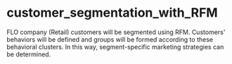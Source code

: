 # customer_segmentation_with_RFM
FLO company (Retail) customers will be segmented using RFM. Customers' behaviors will be defined and groups will be formed according to these behavioral clusters. In this way, segment-specific marketing strategies can be determined.
